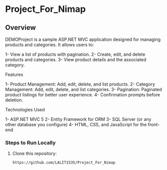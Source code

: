 # Project_For_Nimap

## Overview

DEMOProject is a sample ASP.NET MVC application designed for managing products and categories. It allows users to:

1- View a list of products with pagination.
2- Create, edit, and delete products and categories.
3- View product details and the associated category.

Features

1- Product Management: Add, edit, delete, and list products.
2- Category Management: Add, edit, delete, and list categories.
3- Pagination: Paginated product listings for better user experience.
4- Confirmation prompts before deletion.

Technologies Used

1- ASP.NET MVC 5
2- Entity Framework for ORM
3- SQL Server (or any other database you configure)
4- HTML, CSS, and JavaScript for the front-end

### Steps to Run Locally

1. Clone this repository:

   ```bash
   https://github.com/LALIT1535/Project_For_Nimap
